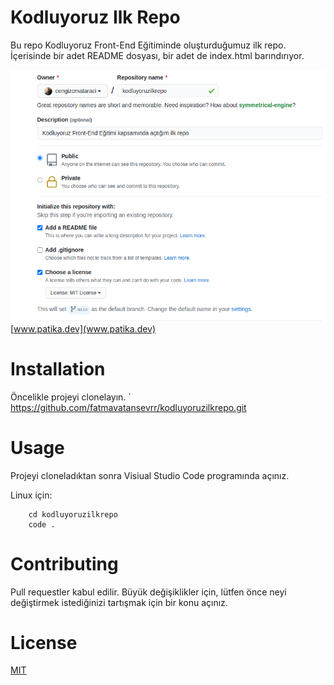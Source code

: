 # Kodluyoruz Ilk Repo


Bu repo Kodluyoruz Front-End Eğitiminde oluşturduğumuz ilk repo. İçerisinde bir adet README dosyası, bir adet de index.html barındırıyor.

![Kodluyoruz Logo](https://github.com/Kodluyoruz/taskforce/blob/main/git/odev1/figures/github.png?raw=true)
[www.patika.dev](www.patika.dev)

# Installation


Öncelikle projeyi clonelayın.
` https://github.com/fatmavatansevrr/kodluyoruzilkrepo.git

# Usage


Projeyi cloneladıktan sonra Visiual Studio Code programında açınız.

Linux için:
``` 
    cd kodluyoruzilkrepo 
    code . 
```

# Contributing

Pull requestler kabul edilir. Büyük değişiklikler için, lütfen önce neyi değiştirmek istediğinizi tartışmak için bir konu açınız.

# License


[MIT](https://choosealicense.com/licenses/mit/)

